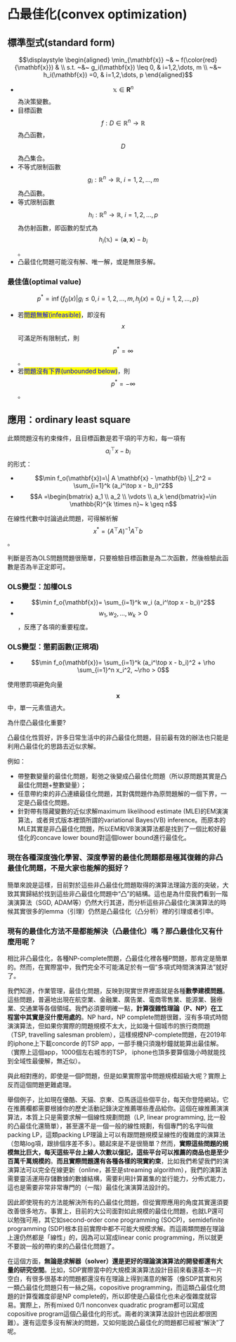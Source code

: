 # 凸最佳化(convex optimization)

## 標準型式(standard form)

$$\displaystyle \begin{aligned} \min_{\mathbf{x}} ~& ~ f(\color{red}{\mathbf{x}}) &  \\ s.t. ~&~ g_i(\mathbf{x}) \leq 0, & i=1,2,\dots, m \\ 	 ~&~ h_i(\mathbf{x}) =0, & i=1,2,\dots, p \end{aligned}$$

* $$\mathbb{x} \in \mathbf{R}^n$$為決策變數。
* 目標函數$$f: D \in \mathbb{R}^n \rightarrow \mathbb{R}$$為凸函數，$$D$$為凸集合。
* 不等式限制函數$$g_i: \mathbb{R}^n \rightarrow \mathbb{R}, ~i=1,2,\dots, m$$為凸函數。
* 等式限制函數$$h_i : \mathbb{R}^n \rightarrow \mathbb{R}, ~i=1,2,\dots, p$$為仿射函數，即函數的型式為$$h_i(\mathbb{x})=\langle \mathbf{a}, \mathbf{x} \rangle - b_i$$。
* 凸最佳化問題可能沒有解、唯一解，或是無限多解。

### 最佳值(optimal value)

$$p^{*} = \inf \{f_0(x) | g_i \leq 0, i=1,2,\dots,m, h_j(x) =0, j=1,2,\dots, p \}$$

* 若<mark style="color:blue;">問題無解(infeasible)</mark>，即沒有$$x$$可滿足所有限制式，則$$p^{*} = \infty$$。
* 若<mark style="color:blue;">問題沒有下界(unbounded below)</mark>，則$$p^{*} = -\infty$$。

## 應用：ordinary least square

此類問題沒有約束條件，且目標函數是若干項的平方和，每一項有$$a_i^\top x -b_i$$的形式：

* $$\min f_o(\mathbf{x})=\| A \mathbf{x} - \mathbf{b} \|_2^2 = \sum_{i=1}^k (a_i^\top x - b_i)^2$$
* $$A =\begin{bmatrix} a_1 \\ a_2 \\ \vdots \\ a_k \end{bmatrix}=\in \mathbb{R}^{k \times n}~ k \geq n$$

在線性代數中討論過此問題，可得解析解 $$x^{*} = (A^\top A)^{-1} A^\top b$$。

判斷是否為OLS問題問題很簡單，只要檢驗目標函數是為二次函數，然後檢驗此函數是否為半正定即可。

### OLS變型：加權OLS

* $$\min f_o(\mathbf{x})= \sum_{i=1}^k w_i (a_i^\top x - b_i)^2$$
* $$w_1, w_2, \dots, w_k > 0$$，反應了各項的重要程度。

### OLS變型：懲罰函數(正規項)

* $$\min f_o(\mathbf{x})= \sum_{i=1}^k (a_i^\top x - b_i)^2 + \rho \sum_{i=1}^n x_i^2, ~\rho > 0$$

使用懲罰項避免向量$$\mathbf{x}$$中，單一元素值過大。

為什麼凸最佳化重要?


凸最佳化性質好，許多日常生活中的非凸最佳化問題，目前最有效的辦法也只能是利用凸最佳化的思路去近似求解。

例如：

* 帶整數變量的最佳化問題，鬆弛之後變成凸最佳化問題（所以原問題其實是凸最佳化問題+整數變量）；
* 任意帶約束的非凸連續最佳化問題，其對偶問題作為原問題解的一個下界，一定是凸最佳化問題。
* 針對帶有隱藏變數的近似求解maximum likelihood estimate (MLE)的EM演演算法，或者貝式版本裡頭所謂的variational Bayes(VB) inference。而原本的MLE其實是非凸最佳化問題，所以EM和VB演演算法都是找到了一個比較好最佳化的concave lower bound對這個lower bound進行最佳化。

### 現在各種深度強化學習、深度學習的最佳化問題都是極其復雜的非凸最佳化問題，不是大家也能解的挺好？

簡單來說是這樣，目前對於這些非凸最佳化問題取得的演算法理論方面的突破，大致其實歸結於找到這些非凸最佳化問題中“凸”的結構。這也是為什麼我們看到一階演演算法（SGD, ADAM等）仍然大行其道，而分析這些非凸最佳化演演算法的時候其實很多的lemma（引理）仍然是凸最佳化（凸分析）裡的引理或者引申。

### 現有的最佳化方法不是都能解決（凸最佳化）嗎？那凸最佳化又有什麼用呢？

相比非凸最佳化，各種NP-complete問題，凸最佳化裡各種P問題，那肯定是簡單的。然而，在實際當中，我們完全不可能滿足於有一個“多項式時間演演算法”就好了。

我們知道，作業管理，最佳化問題，反映到現實世界裡面就是各種**數學建模問題**。這些問題，普遍地出現在航空業、金融業、廣告業、電商零售業、能源業、醫療業、交通業等各個領域。我們必須要明確一點，**計算復雜性理論（P、NP）在工程當中其實是沒什麼用處的**。NP hard，NP complete問題很難，沒有多項式時間演演算法，但如果你實際的問題規模不太大，比如幾十個城市的旅行商問題（TSP, travelling salesman problem），這樣規模NP-complete問題，在2019年的iphone上下載concorde 的TSP app，一部手機只須幾秒鐘就能算出最佳解。（實際上這個app，1000個左右城市的TSP， iphone也頂多要算個幾小時就能找到全域性最優解，無近似）。

與此相對應的，即使是一個P問題，但是如果實際當中問題規模超級大呢？實際上反而這個問題更難處理。

舉個例子，比如現在優酷、天貓、京東、亞馬遜這些個平台，每天你登陸網站，它在推薦欄都需要根據你的歷史活動記錄決定推薦哪些產品給你。這個在線推薦演演算法，本質上只是需要求解一個線性規劃問題（LP, linear programming, 比一般的凸最佳化還簡單），甚至還不是一個一般的線性規劃，有個專門的名字叫做packing LP，這類packing LP理論上可以有跟問題規模呈線性的復雜度的演算法（忽略log項，跟排個序差不多）。聽起來是不是很簡單？然而，**實際這些問題的規模無比巨大，每天這些平台上線人次數以億記，這些平台可以推薦的商品也是至少百萬千萬規模的**。**而且實際問題還有各種各樣的現實約束**，比如我們希望我們的演演算法可以完全在線更新（online，甚至是streaming algorithm），我們的演算法需要靈活運用存儲數據的數據結構，需要利用計算叢集的並行能力，分佈式能力，這也是需要非常非常專門的（一階）最佳化演演算法設計的。

因此即使現有的方法能解決所有的凸最佳化問題，但從實際應用的角度其實還須要改善很多地方。事實上，目前的大公司面對如此規模的最佳化問題，也就LP還可以勉強可用，其它如second-order cone programming (SOCP)，semidefinite programming (SDP)根本目前實際中都不可能大規模求解。而這兩類問題在理論上還仍然都是「線性」的，因為可以寫成linear conic programming，所以就更不要說一般的帶約束的凸最佳化問題了。

在這個方面，**無論是求解器（solver）還是更好的理論演演算法的開發都還有大量的研究空間**。比如，SDP實際當中的大規模演演算法設計目前來看還基本一片空白，有很多很基本的問題都還沒有在理論上得到滿意的解答（像SDP其實和另一類凸最佳化問題只有一絲之隔，copositive programming，而這類凸最佳化問題的計算復雜度卻是NP complete的，所以即使是凸最佳化也未必復雜度就容易。實際上，所有mixed 0/1 nonconvex quadratic program都可以寫成copositive program這個凸最佳化的形式。兩者的演演算法設計也因此都很困難）。還有這麼多沒有解決的問題，又如何能說凸最佳化的問題都已經被“解決”了呢。
